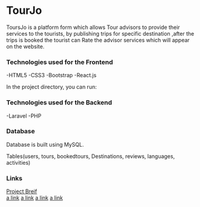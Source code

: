 # TourJo

ToursJo is a platform form which allows Tour advisors to provide their services to the tourists, by publishing trips for specific destination ,after the trips is booked the tourist can Rate the advisor services which will appear on the website.
 

### Technologies used for the Frontend

-HTML5
-CSS3
-Bootstrap
-React.js

In the project directory, you can run:

### Technologies used for the Backend

-Laravel
-PHP

### Database

Database is built using MySQL.

Tables(users, tours, bookedtours, Destinations, reviews, languages, activities)

### Links

[Project Breif](https://docs.google.com/document/d/12Lr_xTYW56Eu9cBTcCE37YSz4eBFNHp2biDiRqdAARY/edit?usp=sharing) <br />
[a link](https://github.com/user/repo/blob/branch/other_file.md)
[a link](https://github.com/user/repo/blob/branch/other_file.md)
[a link](https://github.com/user/repo/blob/branch/other_file.md)
[a link](https://github.com/user/repo/blob/branch/other_file.md)



